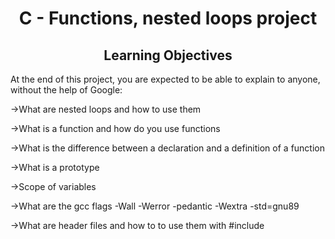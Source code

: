 <h1 align="center">C - Functions, nested loops project</h1>

<h2 align="center">Learning Objectives</h2>
At the end of this project, you are expected to be able to explain to anyone, without the help of Google:

→What are nested loops and how to use them

→What is a function and how do you use functions

→What is the difference between a declaration and a definition of a function

→What is a prototype

→Scope of variables

→What are the gcc flags -Wall -Werror -pedantic -Wextra -std=gnu89

→What are header files and how to to use them with #include
